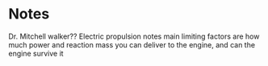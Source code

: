 # Notes
Dr. Mitchell walker??
Electric propulsion notes
main limiting factors are how much power and reaction mass you can deliver to the engine, and can the engine survive it
